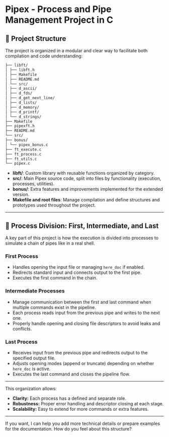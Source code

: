 # Pipex - Process and Pipe Management Project in C

## 📁 Project Structure

The project is organized in a modular and clear way to facilitate both compilation and code understanding:
```bash
├── libft/
│ ├── libft.h
│ ├── Makefile
│ ├── README.md
│ └── src/
│ ├── d_ascii/
│ ├── d_fds/
│ ├── d_get_next_line/
│ ├── d_lists/
│ ├── d_memory/
│ ├── d_printf/
│ └── d_strings/
├── Makefile
├── pipexft.h
├── README.md
└── src/
├── bonus/
│ └── pipex_bonus.c
├── ft_execute.c
├── ft_process.c
├── ft_utils.c
└── pipex.c
```

* **libft/**: Custom library with reusable functions organized by category.  
* **src/**: Main Pipex source code, split into files by functionality (execution, processes, utilities).  
* **bonus/**: Extra features and improvements implemented for the extended version.  
* **Makefile and root files**: Manage compilation and define structures and prototypes used throughout the project.

---

## 🚀 Process Division: First, Intermediate, and Last

A key part of this project is how the execution is divided into processes to simulate a chain of pipes like in a real shell.

### First Process

* Handles opening the input file or managing `here_doc` if enabled.  
* Redirects standard input and connects output to the first pipe.  
* Executes the first command in the chain.

### Intermediate Processes

* Manage communication between the first and last command when multiple commands exist in the pipeline.  
* Each process reads input from the previous pipe and writes to the next one.  
* Properly handle opening and closing file descriptors to avoid leaks and conflicts.

### Last Process

* Receives input from the previous pipe and redirects output to the specified output file.  
* Adjusts opening modes (append or truncate) depending on whether `here_doc` is active.  
* Executes the last command and closes the pipeline flow.

---

This organization allows:

* **Clarity:** Each process has a defined and separate role.  
* **Robustness:** Proper error handling and descriptor closing at each stage.  
* **Scalability:** Easy to extend for more commands or extra features.

---

If you want, I can help you add more technical details or prepare examples for the documentation. How do you feel about this structure?
